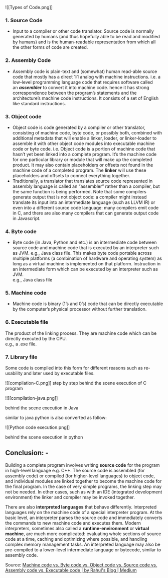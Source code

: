 ![[Types of Code.png]]


### 1. Source Code

- Input to a compiler or other code translator. Source code is normally generated by humans (and thus hopefully able to be read and modified by humans) and is the human-readable representation from which all the other forms of code are created.

### 2. Assembly Code

- Assembly code is plain-text and (somewhat) human read-able source code that mostly has a direct 1:1 analog with machine instructions. i.e. a low-level programming language code that requires software called an **_assembler_** to convert it into machine code. hence it has strong correspondence between the program’s statements and the architecture’s machine code instructions. It consists of a set of English like standard instructions.

### 3. Object code

- Object code is code generated by a compiler or other translator, consisting of machine code, byte code, or possibly both, combined with additional metadata that will enable a linker, loader, or linker-loader to assemble it with other object code modules into executable machine code or byte code. i.e. Object code is a portion of machine code that hasn’t yet been linked into a complete program. It’s the machine code for one particular library or module that will make up the completed product. It may also contain placeholders or offsets not found in the machine code of a completed program. The **linker** will use these placeholders and offsets to connect everything together.
- Traditionally, a translator that translates source code represented in assembly language is called an “assembler” rather than a compiler, but the same function is being performed. Note that some compilers generate output that is not object code: a compiler might instead translate its input into an intermediate language (such as LLVM IR) or even into a different source code language: many compilers emit code in C, and there are also many compilers that can generate output code in Javascript.

### 4. Byte code

- Byte code (in Java, Python and etc.) is an intermediate code between source code and machine code that is executed by an interpreter such as JVM. e.g., Java class file. This makes byte code portable across multiple platforms (a combination of hardware and operating system) as long as a virtual machine is implemented on that platform. Instruction in an intermediate form which can be executed by an interpreter such as JVM.  
    e.g., Java class file

### 5. Machine code

- Machine code is binary (1’s and 0’s) code that can be directly executable by the computer’s physical processor without further translation.

### 6. Executable file

The product of the linking process. They are machine code which can be directly executed by the CPU.  
e.g., a .exe file.

### 7. Library file

Some code is compiled into this form for different reasons such as re-usability and later used by executable files.

![[compilation-C.png]]
step by step behind the scene execution of C program

!![[compilation-java.png]]

behind the scene execution in Java

similar to java python is also converted as follow:

![[Python code execution.png]]

behind the scene execution in python

## Conclusion: -

Building a complete program involves writing **source code** for the program in high-level language e.g. C++. The source code is assembled (for assembly code) or compiled (for higher-level languages) to object code, and individual modules are linked together to become the machine code for the final program. In the case of very simple programs, the linking step may not be needed. In other cases, such as with an IDE (integrated development environment) the linker and compiler may be invoked together.

There are also **interpreted languages** that behave differently. Interpreted languages rely on the machine code of a special interpreter program. At the basic level, an interpreter parses the source code and immediately converts the commands to new machine code and executes them. Modern interpreters, sometimes also called a **runtime-environment** or **virtual machine**, are much more complicated: evaluating whole sections of source code at a time, caching and optimizing where possible, and handling complex memory management tasks. An interpreted language may also be pre-compiled to a lower-level intermediate language or bytecode, similar to assembly code.


Source:
[Machine code vs. Byte code vs. Object code vs. Source code vs. Assembly code vs. Executable code | by Rahul's Blog | Medium](https://rahul-saini.medium.com/machine-code-vs-byte-code-vs-object-code-vs-source-code-vs-assembly-code-812c9780f24c)